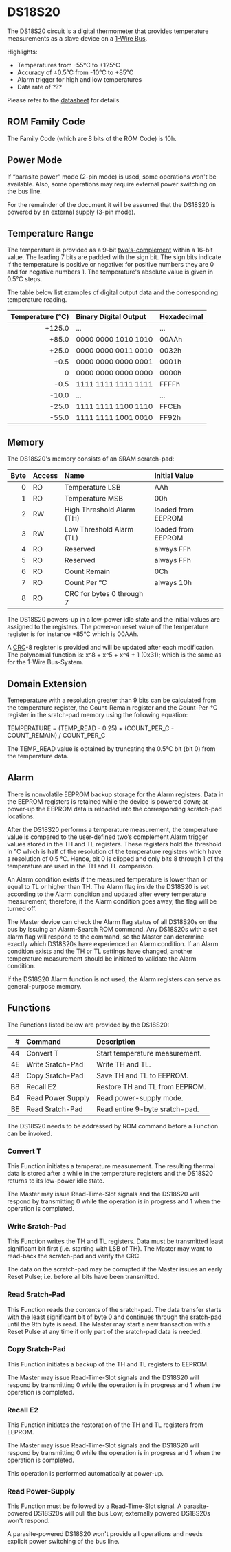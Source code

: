 # DS18S20

The DS18S20 circuit is a digital thermometer that provides temperature measurements as a slave device on a [1-Wire Bus](1wire.md).

Highlights:

* Temperatures from -55°C to +125°C
* Accuracy of ±0.5°C from -10°C to +85°C
* Alarm trigger for high and low temperatures
* Data rate of ???

Please refer to the [datasheet](http://datasheets.maximintegrated.com/en/ds/DS18S20.pdf) for details.

## ROM Family Code

The Family Code (which are 8 bits of the ROM Code) is 10h.

## Power Mode

If “parasite power” mode (2-pin mode) is used, some operations won't be available. Also, some operations may require external power switching on the bus line. 

For the remainder of the document it will be assumed that the DS18S20 is powered by an external supply (3-pin mode).

## Temperature Range

The temperature is provided as a 9-bit [two's-complement](https://en.wikipedia.org/wiki/Two%27s_complement) within a 16-bit value. The leading 7 bits are padded with the sign bit. The sign bits indicate if the temperature is positive or negative: for positive numbers they are 0 and for negative numbers 1. The temperature's absolute value is given in 0.5°C steps.

The table below list examples of digital output data and the corresponding temperature reading.

Temperature (°C) | Binary Digital Output | Hexadecimal
---: | :--- | :---
+125.0 | ... | ...
+85.0 | 0000 0000 1010 1010 | 00AAh
+25.0 | 0000 0000 0011 0010 | 0032h
+0.5 | 0000 0000 0000 0001 | 0001h
0 | 0000 0000 0000 0000 | 0000h
-0.5 | 1111 1111 1111 1111 | FFFFh
-10.0 | ... | ...
-25.0 | 1111 1111 1100 1110 | FFCEh
-55.0 | 1111 1111 1001 0010 | FF92h

## Memory

The DS18S20's memory consists of an SRAM scratch-pad:

Byte | Access | Name | Initial Value
---: | :--- | :--- | :---
 0 | RO | Temperature LSB | AAh
 1 | RO | Temperature MSB | 00h
 2 | RW | High Threshold Alarm (TH) | loaded from EEPROM
 3 | RW | Low Threshold Alarm (TL) | loaded from EEPROM
 4 | RO | Reserved | always FFh
 5 | RO | Reserved | always FFh
 6 | RO | Count Remain | 0Ch 
 7 | RO | Count Per °C | always 10h
 8 | RO | CRC for bytes 0 through 7

The DS18S20 powers-up in a low-power idle state and the initial values are assigned to the registers. The  power-on reset value of the temperature register is for instance +85°C which is 00AAh.

A [CRC](https://en.wikipedia.org/wiki/Cyclic_redundancy_check)-8 register is provided and will be updated after each modification. The polynomial function is: x^8 + x^5 + x^4 + 1 (0x31); which is the same as for the 1-Wire Bus-System. 

## Domain Extension

Temeperature with a resolution greater than 9 bits can be calculated from the temperature register, the Count-Remain register and the Count-Per-°C register in the sratch-pad memory using the following equation:

TEMPERATURE = (TEMP_READ - 0.25) + (COUNT_PER_C - COUNT_REMAIN) / COUNT_PER_C

The TEMP_READ value is obtained by truncating the 0.5°C bit (bit 0) from the temperature data. 

## Alarm

There is nonvolatile EEPROM backup storage for the Alarm registers. Data in the EEPROM registers is retained while the device is powered down; at power-up the EEPROM data is reloaded into the corresponding scratch-pad locations.

After the DS18S20 performs a temperature measurement, the temperature value is compared to the user-defined two’s complement Alarm trigger values stored in the TH and TL registers. These registers hold the threshold in °C which is half of the resolution of the temperature registers which have a resolution of 0.5 °C. Hence, bit 0 is clipped and only bits 8 through 1 of the temperature are used in the TH and TL comparison.

An Alarm condition exists if the measured temperature is lower than or equal to TL or higher than TH. The Alarm flag inside the DS18S20 is set according to the Alarm condition and updated after every temperature measurement; therefore, if the Alarm condition goes away, the flag will be turned off.

The Master device can check the Alarm flag status of all DS18S20s on the bus by issuing an Alarm-Search ROM command. Any DS18S20s with a set alarm flag will respond to the command, so the Master can determine exactly which DS18S20s have experienced an Alarm condition. If an Alarm condition exists and the TH or TL settings have changed, another temperature measurement should be initiated to validate the Alarm condition.

If the DS18S20 Alarm function is not used, the Alarm registers can serve as general-purpose memory.

## Functions

The Functions listed below are provided by the DS18S20:

| # | Command | Description 
---: | :--- | :--- 
44 | Convert T | Start temperature measurement.
4E | Write Sratch-Pad | Write TH and TL.
48 | Copy Sratch-Pad | Save TH and TL to EEPROM.
B8 | Recall E2 | Restore TH and TL from EEPROM.
B4 | Read Power Supply | Read power-supply mode.
BE | Read Sratch-Pad | Read entire 9-byte sratch-pad.

The DS18S20 needs to be addressed by ROM command before a Function can be invoked.

### Convert T

This Function initiates a temperature measurement. The resulting thermal data is stored after a while in the temperature registers and the DS18S20 returns to its low-power idle state.

The Master may issue Read-Time-Slot signals and the DS18S20 will respond by transmitting 0 while the operation is in progress and 1 when the operation is completed.

### Write Sratch-Pad

This Function writes the TH and TL registers. Data must be transmitted least significant bit first (i.e. starting with LSB of TH). The Master may want to read-back the scratch-pad and verify the CRC.

The data on the scratch-pad may be corrupted if the Master issues an early Reset Pulse; i.e. before all bits have been transmitted.

### Read Sratch-Pad

This Function reads the contents of the sratch-pad. The data transfer starts with the least significant bit of byte 0 and continues through the sratch-pad until the 9th byte is read. The Master may start a new transaction with a Reset Pulse at any time if only part of the sratch-pad data is needed.

### Copy Sratch-Pad

This Function initiates a backup of the TH and TL registers to EEPROM.

The Master may issue Read-Time-Slot signals and the DS18S20 will respond by transmitting 0 while the operation is in progress and 1 when the operation is completed.

### Recall E2

This Function initiates the restoration of the TH and TL registers from EEPROM.

The Master may issue Read-Time-Slot signals and the DS18S20 will respond by transmitting 0 while the operation is in progress and 1 when the operation is completed.

This operation is performed automatically at power-up.

### Read Power-Supply

This Function must be followed by a Read-Time-Slot signal. A parasite-powered DS18S20s will pull the bus Low; externally powered DS18S20s won't respond.

A parasite-powered DS18S20 won't provide all operations and needs explicit power switching of the bus line.
